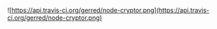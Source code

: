 ![https://api.travis-ci.org/gerred/node-cryptor.png](https://api.travis-ci.org/gerred/node-cryptor.png)
